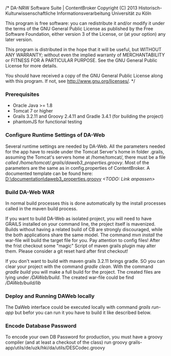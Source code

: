 /*
  DA-NRW Software Suite | ContentBroker
  Copyright (C) 2013 Historisch-Kulturwissenschaftliche Informationsverarbeitung
  Universität zu Köln

  This program is free software: you can redistribute it and/or modify
  it under the terms of the GNU General Public License as published by
  the Free Software Foundation, either version 3 of the License, or
  (at your option) any later version.

  This program is distributed in the hope that it will be useful,
  but WITHOUT ANY WARRANTY; without even the implied warranty of
  MERCHANTABILITY or FITNESS FOR A PARTICULAR PURPOSE.  See the
  GNU General Public License for more details.

  You should have received a copy of the GNU General Public License
  along with this program.  If not, see <http://www.gnu.org/licenses/>.
*/

### Prerequisites

- Oracle Java >= 1.8 
- Tomcat 7 or higher
- Grails 3.2.11 and Groovy 2.4.11 and Gradle 3.4.1  (for building the project)
- phantomJS for functional testing

### Configure Runtime Settings of DA-Web

Several runtime settings are needed by DA-Web. All the parameters needed for the app have to reside under the Tomcat Server's home in folder .grails, assuming the Tomcat's servers home at /home/tomcat/, there must be a file *called /home/tomcat/.grails/daweb3_properties.groovy*.
Most of the parameters are the same as in config.properties of ContentBroker.
A documented template can be found here: [D:\documentation\daweb3_properties.groovy]() *<TODO: Link anpassen>*

### Build DA-Web WAR

In normal build processes this is done automatically by the install processes called in
the maven build process. 

If you want to build DA-Web as isolated project, you will need to have GRAILS installed on your command line, the project itself is mavenized.
Builds without having a related build of CB are strongly discouraged, while the both
applications share the same model.
The command	*mvn install*  the war-file will build the target file for you.
Pay attention to config files! After the frist checkout some "magic" Script of maven grails plugin may alter them. Please consider a git reset hard after first checkout!

If you don't want to build with maven grails 3.2.11 brings gradle. SO you can clear your project with the command *gradle clean*. With the command *gradle build* you will make a full build for the project. The created files are lying under */DAWeb/build*. The created war-file could be find */DAWeb/build/lib*

### Deploy and Running DAWeb locally

The DaWeb interface could be executed locally with command *grails run-app* but befor you can run it you have to build it like described below.

### Encode Database Password

To encode your own DB Password for production, you must have a groovy compiler (and at least a checkout of the class) run
groovy grails-app/utils/de/uzk/hki/da/utils/DESCodec.groovy <your password>